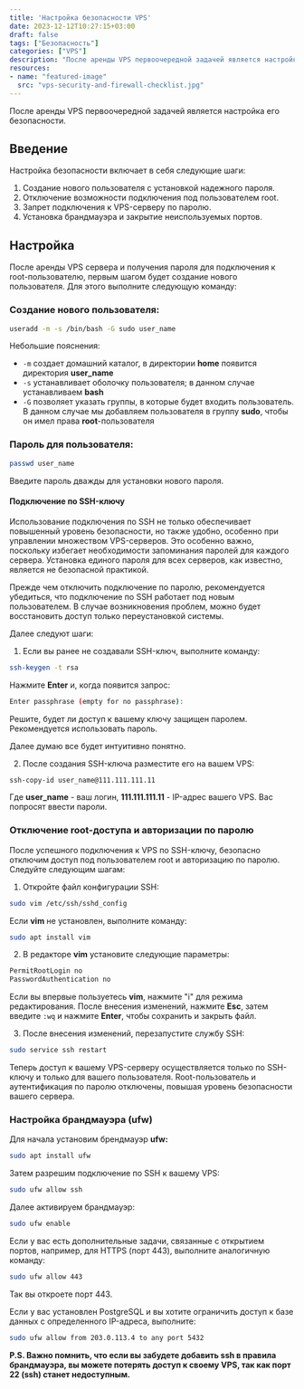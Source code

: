 ```yaml
---
title: 'Настройка безопасности VPS'
date: 2023-12-12T10:27:15+03:00
draft: false
tags: ["Безопасность"]
categories: ["VPS"]
description: "После аренды VPS первоочередной задачей является настройка безопасности."
resources:
- name: "featured-image"
  src: "vps-security-and-firewall-checklist.jpg"
---
```


После аренды VPS первоочередной задачей является настройка его безопасности.

<!--more-->

## Введение

Настройка безопасности включает в себя следующие шаги:

1. Создание нового пользователя с установкой надежного пароля.
2. Отключение возможности подключения под пользователем root.
3. Запрет подключения к VPS-серверу по паролю.
4. Установка брандмауэра и закрытие неиспользуемых портов.

## Настройка

После аренды VPS сервера и получения пароля для подключения к root-пользователю, первым шагом будет создание нового пользователя. Для этого выполните следующую команду:

### Создание нового пользователя:

```bash
useradd -m -s /bin/bash -G sudo user_name
```

<!-- ![Basic configuration preview](avatar.png "Basic configuration preview") -->
Небольшие пояснения:

* `-m` создает домашний каталог, в директории **home** появится директория **user_name**
* `-s` устанавливает оболочку пользователя; в данном случае устанавливаем **bash**
* `-G` позволяет указать группы, в которые будет входить пользователь. В данном случае мы добавляем пользователя в группу **sudo**, чтобы он имел права **root**-пользователя

### Пароль для пользователя:

```bash
passwd user_name
```

Введите пароль дважды для установки нового пароля.

#### Подключение по SSH-ключу

Использование подключения по SSH не только обеспечивает повышенный уровень безопасности, но также удобно, особенно при управлении множеством VPS-серверов. Это особенно важно, поскольку избегает необходимости запоминания паролей для каждого сервера. Установка единого пароля для всех серверов, как известно, является не безопасной практикой.

Прежде чем отключить подключение по паролю, рекомендуется убедиться, что подключение по SSH работает под новым пользователем. В случае возникновения проблем, можно будет восстановить доступ только переустановкой системы.

Далее следуют шаги:

1. Если вы ранее не создавали SSH-ключ, выполните команду:

```bash
ssh-keygen -t rsa
```

Нажмите **Enter** и, когда появится запрос:

```bash
Enter passphrase (empty for no passphrase):
```

Решите, будет ли доступ к вашему ключу защищен паролем. Рекомендуется использовать пароль.

Далее думаю все будет интуитивно понятно.

2. После создания SSH-ключа разместите его на вашем VPS:

```bash
ssh-copy-id user_name@111.111.111.11
```

Где **user_name** - ваш логин, **111.111.111.11** - IP-адрес вашего VPS. Вас попросят ввести пароли.

### Отключение root-доступа и авторизации по паролю

После успешного подключения к VPS по SSH-ключу, безопасно отключим доступ под пользователем root и авторизацию по паролю. Следуйте следующим шагам:

1. Откройте файл конфигурации SSH:

```bash
sudo vim /etc/ssh/sshd_config
```

Если **vim** не установлен, выполните команду:

```bash
sudo apt install vim
```

2. В редакторе **vim** установите следующие параметры:

```bash
PermitRootLogin no
PasswordAuthentication no
```

Если вы впервые пользуетесь **vim**, нажмите "i" для режима редактирования. После внесения изменений, нажмите **Esc**, затем введите `:wq` и нажмите **Enter**, чтобы сохранить и закрыть файл.

3. После внесения изменений, перезапустите службу SSH:

```bash
sudo service ssh restart
```

Теперь доступ к вашему VPS-серверу осуществляется только по SSH-ключу и только для вашего пользователя. Root-пользователь и аутентификация по паролю отключены, повышая уровень безопасности вашего сервера.

### Настройка брандмауэра (ufw)

Для начала установим брендмауэр **ufw:**

```bash
sudo apt install ufw
```

 Затем разрешим подключение по SSH к вашему VPS:

```bash
sudo ufw allow ssh
```

Далее активируем брандмауэр:

```bash
sudo ufw enable
```

Если у вас есть дополнительные задачи, связанные с открытием портов, например, для HTTPS (порт 443), выполните аналогичную команду:

```bash
sudo ufw allow 443
```

Так вы откроете порт 443.

Если у вас установлен PostgreSQL и вы хотите ограничить доступ к базе данных с определенного IP-адреса, выполните:

```bash
sudo ufw allow from 203.0.113.4 to any port 5432
```

**P.S. Важно помнить, что если вы забудете добавить ssh в правила брандмауэра, вы можете потерять доступ к своему VPS, так как порт 22 (ssh) станет недоступным.**